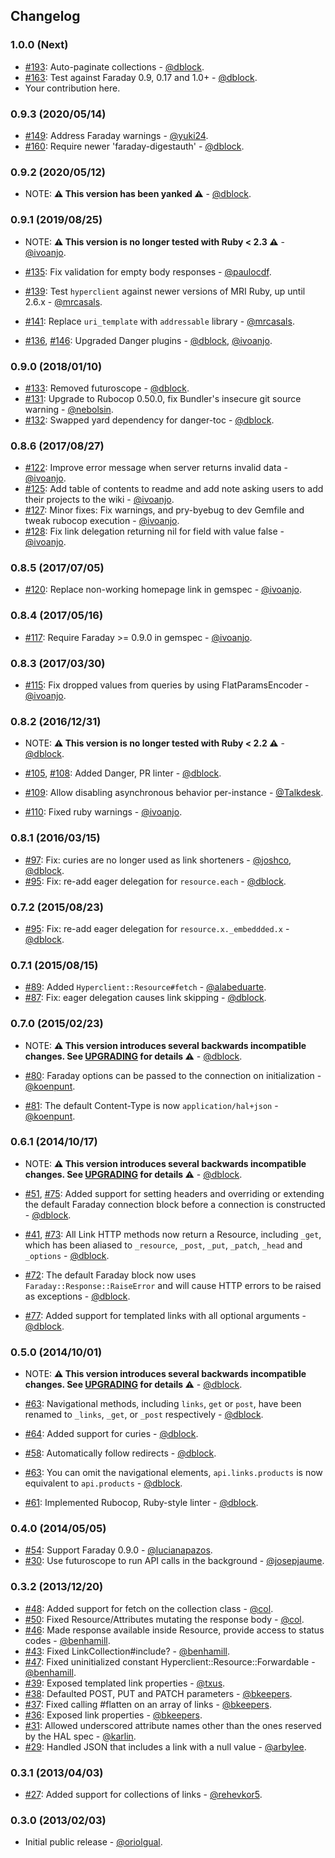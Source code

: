 ## Changelog

### 1.0.0 (Next)

* [#193](https://github.com/codegram/hyperclient/pull/193): Auto-paginate collections - [@dblock](https://github.com/dblock).
* [#163](https://github.com/codegram/hyperclient/pull/163): Test against Faraday 0.9, 0.17 and 1.0+ - [@dblock](https://github.com/dblock).
* Your contribution here.

### 0.9.3 (2020/05/14)

* [#149](https://github.com/codegram/hyperclient/pull/149): Address Faraday warnings - [@yuki24](https://github.com/yuki24).
* [#160](https://github.com/codegram/hyperclient/pull/160): Require newer 'faraday-digestauth' - [@dblock](https://github.com/dblock).

### 0.9.2 (2020/05/12)

* NOTE: **⚠ This version has been yanked ⚠** - [@dblock](https://github.com/dblock).

### 0.9.1 (2019/08/25)

* NOTE: **⚠ This version is no longer tested with Ruby < 2.3 ⚠** - [@ivoanjo](https://github.com/ivoanjo).

* [#135](https://github.com/codegram/hyperclient/pull/135): Fix validation for empty body responses - [@paulocdf](https://github.com/paulocdf).
* [#139](https://github.com/codegram/hyperclient/pull/139): Test `hyperclient` against newer versions of MRI Ruby, up until 2.6.x - [@mrcasals](https://github.com/mrcasals).
* [#141](https://github.com/codegram/hyperclient/pull/141): Replace `uri_template` with `addressable` library - [@mrcasals](https://github.com/mrcasals).
* [#136](https://github.com/codegram/hyperclient/pull/136), [#146](https://github.com/codegram/hyperclient/pull/146): Upgraded Danger plugins - [@dblock](https://github.com/dblock), [@ivoanjo](https://github.com/ivoanjo).

### 0.9.0 (2018/01/10)

* [#133](https://github.com/codegram/hyperclient/pull/133): Removed futuroscope - [@dblock](https://github.com/dblock).
* [#131](https://github.com/codegram/hyperclient/pull/131): Upgrade to Rubocop 0.50.0, fix Bundler's insecure git source warning - [@nebolsin](https://github.com/nebolsin).
* [#132](https://github.com/codegram/hyperclient/pull/132): Swapped yard dependency for danger-toc - [@dblock](https://github.com/dblock).

### 0.8.6 (2017/08/27)

* [#122](https://github.com/codegram/hyperclient/pull/122): Improve error message when server returns invalid data - [@ivoanjo](https://github.com/ivoanjo).
* [#125](https://github.com/codegram/hyperclient/pull/125): Add table of contents to readme and add note asking users to add their projects to the wiki - [@ivoanjo](https://github.com/ivoanjo).
* [#127](https://github.com/codegram/hyperclient/pull/127): Minor fixes: Fix warnings, and pry-byebug to dev Gemfile and tweak rubocop execution - [@ivoanjo](https://github.com/ivoanjo).
* [#128](https://github.com/codegram/hyperclient/pull/128): Fix link delegation returning nil for field with value false - [@ivoanjo](https://github.com/ivoanjo).

### 0.8.5 (2017/07/05)

* [#120](https://github.com/codegram/hyperclient/pull/120): Replace non-working homepage link in gemspec - [@ivoanjo](https://github.com/ivoanjo).

### 0.8.4 (2017/05/16)

* [#117](https://github.com/codegram/hyperclient/issues/117): Require Faraday >= 0.9.0 in gemspec - [@ivoanjo](https://github.com/ivoanjo).

### 0.8.3 (2017/03/30)

* [#115](https://github.com/codegram/hyperclient/pull/115): Fix dropped values from queries by using FlatParamsEncoder - [@ivoanjo](https://github.com/ivoanjo).

### 0.8.2 (2016/12/31)

* NOTE: **⚠ This version is no longer tested with Ruby < 2.2 ⚠** - [@dblock](https://github.com/dblock).

* [#105](https://github.com/codegram/hyperclient/pull/105), [#108](https://github.com/codegram/hyperclient/pull/108): Added Danger, PR linter - [@dblock](https://github.com/dblock).
* [#109](https://github.com/codegram/hyperclient/pull/109): Allow disabling asynchronous behavior per-instance - [@Talkdesk](https://github.com/Talkdesk).
* [#110](https://github.com/codegram/hyperclient/pull/110): Fixed ruby warnings - [@ivoanjo](https://github.com/ivoanjo).

### 0.8.1 (2016/03/15)

* [#97](https://github.com/codegram/hyperclient/issues/97): Fix: curies are no longer used as link shorteners - [@joshco](https://github.com/joshco), [@dblock](https://github.com/dblock).
* [#95](https://github.com/codegram/hyperclient/issues/95): Fix: re-add eager delegation for `resource.each` - [@dblock](https://github.com/dblock).

### 0.7.2 (2015/08/23)

* [#95](https://github.com/codegram/hyperclient/issues/95): Fix: re-add eager delegation for `resource.x._embeddded.x` - [@dblock](https://github.com/dblock).

### 0.7.1 (2015/08/15)

* [#89](https://github.com/codegram/hyperclient/issues/89): Added `Hyperclient::Resource#fetch` - [@alabeduarte](https://github.com/alabeduarte).
* [#87](https://github.com/codegram/hyperclient/pull/87): Fix: eager delegation causes link skipping - [@dblock](https://github.com/dblock).

### 0.7.0 (2015/02/23)

* NOTE: **⚠ This version introduces several backwards incompatible changes. See [UPGRADING](UPGRADING.md) for details ⚠** - [@dblock](https://github.com/dblock).

* [#80](https://github.com/codegram/hyperclient/pull/80): Faraday options can be passed to the connection on initialization - [@koenpunt](https://github.com/koenpunt).
* [#81](https://github.com/codegram/hyperclient/pull/81): The default Content-Type is now `application/hal+json` - [@koenpunt](https://github.com/koenpunt).

### 0.6.1 (2014/10/17)

* NOTE: **⚠ This version introduces several backwards incompatible changes. See [UPGRADING](UPGRADING.md) for details ⚠** - [@dblock](https://github.com/dblock).

* [#51](https://github.com/codegram/hyperclient/issues/51), [#75](https://github.com/codegram/hyperclient/pull/75): Added support for setting headers and overriding or extending the default Faraday connection block before a connection is constructed - [@dblock](https://github.com/dblock).
* [#41](https://github.com/codegram/hyperclient/issues/41), [#73](https://github.com/codegram/hyperclient/pull/73): All Link HTTP methods now return a Resource, including `_get`, which has been aliased to `_resource`, `_post`, `_put`, `_patch`, `_head` and `_options` - [@dblock](https://github.com/dblock).
* [#72](https://github.com/codegram/hyperclient/pull/72): The default Faraday block now uses `Faraday::Response::RaiseError` and will cause HTTP errors to be raised as exceptions - [@dblock](https://github.com/dblock).
* [#77](https://github.com/codegram/hyperclient/pull/77): Added support for templated links with all optional arguments - [@dblock](https://github.com/dblock).

### 0.5.0 (2014/10/01)

* NOTE: **⚠ This version introduces several backwards incompatible changes. See [UPGRADING](UPGRADING.md) for details ⚠** - [@dblock](https://github.com/dblock).

* [#63](https://github.com/codegram/hyperclient/pull/63): Navigational methods, including `links`, `get` or `post`, have been renamed to `_links`, `_get`, or `_post` respectively - [@dblock](https://github.com/dblock).
* [#64](https://github.com/codegram/hyperclient/issues/64): Added support for curies - [@dblock](https://github.com/dblock).
* [#58](https://github.com/codegram/hyperclient/issues/58): Automatically follow redirects - [@dblock](https://github.com/dblock).
* [#63](https://github.com/codegram/hyperclient/pull/63): You can omit the navigational elements, `api.links.products` is now equivalent to `api.products` - [@dblock](https://github.com/dblock).
* [#61](https://github.com/codegram/hyperclient/pull/61): Implemented Rubocop, Ruby-style linter - [@dblock](https://github.com/dblock).

### 0.4.0 (2014/05/05)

* [#54](https://github.com/codegram/hyperclient/pull/54): Support Faraday 0.9.0 - [@lucianapazos](https://github.com/lucianapazos).
* [#30](https://github.com/codegram/hyperclient/pull/30): Use futuroscope to run API calls in the background - [@josepjaume](https://github.com/josepjaume).

### 0.3.2 (2013/12/20)

* [#48](https://github.com/codegram/hyperclient/pull/48): Added support for fetch on the collection class - [@col](https://github.com/col).
* [#50](https://github.com/codegram/hyperclient/pull/50): Fixed Resource/Attributes mutating the response body - [@col](https://github.com/col).
* [#46](https://github.com/codegram/hyperclient/pull/46): Made response available inside Resource, provide access to status codes - [@benhamill](https://github.com/benhamill).
* [#43](https://github.com/codegram/hyperclient/pull/43): Fixed LinkCollection#include? - [@benhamill](https://github.com/benhamill).
* [#47](https://github.com/codegram/hyperclient/pull/47): Fixed uninitialized constant Hyperclient::Resource::Forwardable - [@benhamill](https://github.com/benhamill).
* [#39](https://github.com/codegram/hyperclient/pull/39): Exposed templated link properties - [@txus](https://github.com/txus).
* [#38](https://github.com/codegram/hyperclient/pull/38): Defaulted POST, PUT and PATCH parameters - [@bkeepers](https://github.com/bkeepers).
* [#37](https://github.com/codegram/hyperclient/pull/37): Fixed calling #flatten on an array of links - [@bkeepers](https://github.com/bkeepers).
* [#36](https://github.com/codegram/hyperclient/pull/36): Exposed link properties - [@bkeepers](https://github.com/bkeepers).
* [#31](https://github.com/codegram/hyperclient/pull/31): Allowed underscored attribute names other than the ones reserved by the HAL spec - [@karlin](https://github.com/karlin).
* [#29](https://github.com/codegram/hyperclient/pull/29): Handled JSON that includes a link with a null value - [@arbylee](https://github.com/arbylee).

### 0.3.1 (2013/04/03)

* [#27](https://github.com/codegram/hyperclient/pull/27): Added support for collections of links - [@rehevkor5](https://github.com/rehevkor5).

### 0.3.0 (2013/02/03)

* Initial public release - [@oriolgual](https://github.com/oriolgual).
